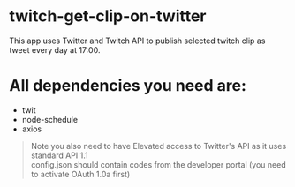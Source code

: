 # twitch-get-clip-on-twitter
This app uses Twitter and Twitch API to publish selected twitch clip as tweet every day at 17:00.
# All dependencies you need are:
- twit
- node-schedule
- axios

> Note you also need to have Elevated access to Twitter's API as it uses standard API 1.1 <br />
> config.json should contain codes from the developer portal (you need to activate OAuth 1.0a first)

